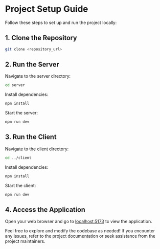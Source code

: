 # Project Setup Guide

Follow these steps to set up and run the project locally:

## 1. Clone the Repository

```bash
git clone <repository_url>
```

## 2. Run the Server

Navigate to the server directory:

```bash
cd server
```

Install dependencies:

```bash
npm install
```

Start the server:

```bash
npm run dev
```

## 3. Run the Client

Navigate to the client directory:

```bash
cd ../client
```

Install dependencies:

```bash
npm install
```

Start the client:

```bash
npm run dev
```

## 4. Access the Application

Open your web browser and go to [localhost:5173](http://localhost:5173/) to view the application.

Feel free to explore and modify the codebase as needed! If you encounter any issues, refer to the project documentation or seek assistance from the project maintainers.
